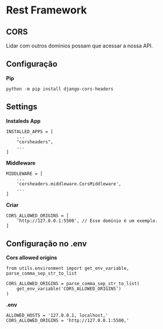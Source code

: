 # Rest Framework

## CORS
Lidar com outros dominios possam que acessar a nossa API.

## Configuração
**Pip**
```
python -m pip install django-cors-headers
```

## Settings

**Instaleds App**
```
INSTALLED_APPS = [
    ...
    "corsheaders",
    ...
]
```

**Middleware**
```
MIDDLEWARE = [
    ...
    'corsheaders.middleware.CorsMiddleware',
    ...
]
```

**Criar**
```
CORS_ALLOWED_ORIGINS = [
    'http://127.0.0.1:5500', // Esse domínio é um exemplo.
]
```

## Configuração no .env

**Cors allowed origins**
```
from utils.environment import get_env_variable, parse_comma_sep_str_to_list

CORS_ALLOWED_ORIGINS = parse_comma_sep_str_to_list(
    get_env_variable('CORS_ALLOWED_ORIGINS')
)
```

**.env**
```
ALLOWED_HOSTS = '127.0.0.1, localhost,'
CORS_ALLOWED_ORIGINS = 'http://127.0.0.1:5500,'
```